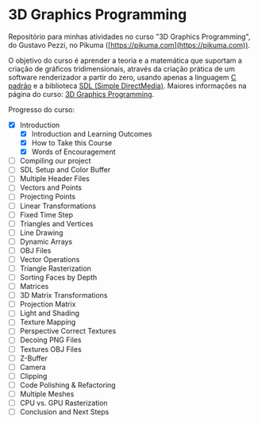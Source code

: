 # 3D Graphics Programming

Repositório para minhas atividades no curso "3D Graphics Programming",
do Gustavo Pezzi, no Pikuma ([https://pikuma.com](https://pikuma.com)).

O objetivo do curso é aprender a teoria e a matemática que suportam a
criação de gráficos tridimensionais, através da criação prática de um
software renderizador a partir do zero, usando apenas a linguagem
[C padrão](https://en.wikipedia.org/wiki/C_(programming_language)) e
a biblioteca [SDL (Simple DirectMedia)](https://www.libsdl.org/). Maiores
informações na página do curso:
[3D Graphics Programming](https://pikuma.com/courses/learn-3d-computer-graphics-programming).

Progresso do curso:

- [x] Introduction
  - [x] Introduction and Learning Outcomes
  - [x] How to Take this Course
  - [x] Words of Encouragement
- [ ] Compiling our project
- [ ] SDL Setup and Color Buffer
- [ ] Multiple Header Files
- [ ] Vectors and Points
- [ ] Projecting Points
- [ ] Linear Transformations
- [ ] Fixed Time Step
- [ ] Triangles and Vertices
- [ ] Line Drawing
- [ ] Dynamic Arrays
- [ ] OBJ Files
- [ ] Vector Operations
- [ ] Triangle Rasterization
- [ ] Sorting Faces by Depth
- [ ] Matrices
- [ ] 3D Matrix Transformations
- [ ] Projection Matrix
- [ ] Light and Shading
- [ ] Texture Mapping
- [ ] Perspective Correct Textures
- [ ] Decoing PNG Files
- [ ] Textures OBJ Files
- [ ] Z-Buffer
- [ ] Camera
- [ ] Clipping
- [ ] Code Polishing & Refactoring
- [ ] Multiple Meshes
- [ ] CPU vs. GPU Rasterization
- [ ] Conclusion and Next Steps
